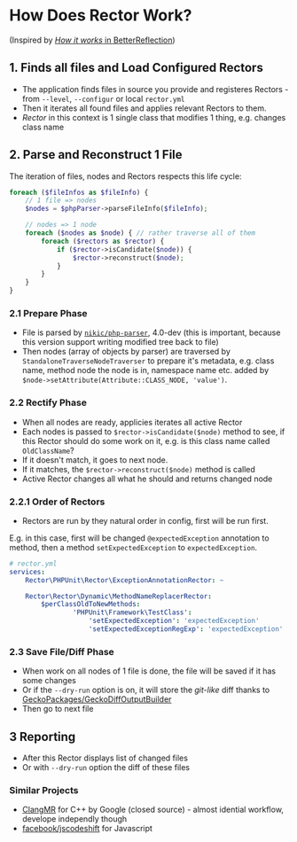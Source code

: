 # How Does Rector Work?

(Inspired by [*How it works* in BetterReflection](https://github.com/Roave/BetterReflection/blob/master/docs/how-it-works.md))

## 1. Finds all files and Load Configured Rectors

- The application finds files in source you provide and registeres Rectors - from `--level`, `--configur` or local `rector.yml`
- Then it iterates all found files and applies relevant Rectors to them.
- *Rector* in this context is 1 single class that modifies 1 thing, e.g. changes class name

## 2. Parse and Reconstruct 1 File

The iteration of files, nodes and Rectors respects this life cycle:

```php
foreach ($fileInfos as $fileInfo) {
    // 1 file => nodes
    $nodes = $phpParser->parseFileInfo($fileInfo);

    // nodes => 1 node
    foreach ($nodes as $node) { // rather traverse all of them
        foreach ($rectors as $rector) {
            if ($rector->isCandidate($node)) {
                $rector->reconstruct($node);
            }
        }
    }
}
```

### 2.1 Prepare Phase

- File is parsed by [`nikic/php-parser`](https://github.com/nikic/PHP-Parser), 4.0-dev (this is important, because this version support writing modified tree back to file)
- Then nodes (array of objects by parser) are traversed by `StandaloneTraverseNodeTraverser` to prepare it's metadata, e.g. class name, method node the node is in, namespace name etc. added by `$node->setAttribute(Attribute::CLASS_NODE, 'value')`.

### 2.2 Rectify Phase

- When all nodes are ready, applicies iterates all active Rector
- Each nodes is passed to `$rector->isCandidate($node)` method to see, if this Rector should do some work on it, e.g. is this class name called `OldClassName`?
- If it doesn't match, it goes to next node.
- If it matches, the `$rector->reconstruct($node)` method is called
- Active Rector changes all what he should and returns changed node

### 2.2.1 Order of Rectors

- Rectors are run by they natural order in config, first will be run first.

E.g. in this case, first will be changed `@expectedException` annotation to method,
 then a method `setExpectedException` to `expectedException`.

```yml
# rector.yml
services:
    Rector\PHPUnit\Rector\ExceptionAnnotationRector: ~

    Rector\Rector\Dynamic\MethodNameReplacerRector:
        $perClassOldToNewMethods:
                'PHPUnit\Framework\TestClass':
                    'setExpectedException': 'expectedException'
                    'setExpectedExceptionRegExp': 'expectedException'
```

### 2.3 Save File/Diff Phase

- When work on all nodes of 1 file is done, the file will be saved if it has some changes
- Or if the `--dry-run` option is on, it will store the *git-like* diff thanks to [GeckoPackages/GeckoDiffOutputBuilder](https://github.com/GeckoPackages/GeckoDiffOutputBuilder)
- Then go to next file

## 3 Reporting

- After this Rector displays list of changed files
- Or with `--dry-run` option the diff of these files

### Similar Projects

- [ClangMR](https://static.googleusercontent.com/media/research.google.com/en//pubs/archive/41342.pdf) for C++ by Google (closed source) - almost idential workflow, develope independly though
- [facebook/jscodeshift](https://github.com/facebook/jscodeshift) for Javascript
